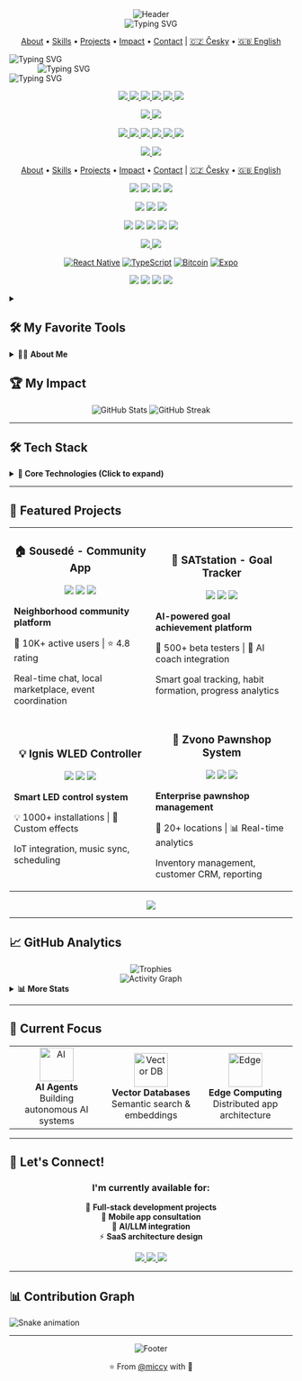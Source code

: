 <div align="center">
  <!-- Hero Banner -->
  <img src="https://capsule-render.vercel.app/api?type=waving&color=gradient&customColorList=0,2,2,5,30&height=300&section=header&text=miccy.dev&fontSize=85&animation=fadeIn&fontAlignY=38&desc=Full%20Stack%20Developer%20|%20Mobile%20Specialist%20|%20AI%20Enthusiast&descAlignY=55&descAlign=62" alt="Header" />
  
  <div align="center">
  <img src="https://readme-typing-svg.demolab.com?font=Fira+Code&size=45&pause=1000&color=F7931A&center=true&vCenter=true&width=600&lines=%3Cmiccy.dev%2F%3E" alt="Typing SVG" />
</div>

  <!-- Quick Links -->
  <p>
    <a href="#-about-me">About</a> •
    <a href="#-tech-stack">Skills</a> •
    <a href="#-featured-projects">Projects</a> •
    <a href="#-my-impact">Impact</a> •
    <a href="#-lets-connect">Contact</a> | 
    <a href="/docs/cs/README.md">🇨🇿 Česky</a> •
    <a href="/README.md">🇬🇧 English</a>
  </p>
  <!-- Language Selector -->

</div>

<div align="left">
  <!-- Opening tag -->
  <img src="https://readme-typing-svg.herokuapp.com?font=JetBrains+Mono&weight=800&size=28&duration=1000&repeat=false&color=002DFF&vCenter=true&width=600&height=28&lines=%3Cmiccy.dev%3E" alt="Typing SVG" />
  <!-- Content s odsazením vlevo -->
  <div style="margin-left: 50px;">
    <img src="https://readme-typing-svg.herokuapp.com?font=Fira+Code&weight=200&duration=1500&pause=1000&color=FFB11B&vCenter=true&multiline=true&width=600&height=150&lines=%F0%9F%9A%80+Full+Stack+Developer+%7C+10%2B+years+of+experience;%F0%9F%93%B1+React+Native+%7C+Expo+%7C+30%2B+apps+built;%F0%9F%9B%A1%EF%B8%8F+Privacy-First+%7C+Self-Hosted+%7C+Local-First;%F0%9F%A7%A0+AI%2FML+%7C+LLMs+%7C+MCP+%7C+RAG;%F0%9F%9F%A0+Bitcoin+Maxi+%7C+Orange+Pilled+%7C+SAT+Stacker" alt="Typing SVG" />
  </div>
  <!-- Closing tag -->
  <img src="https://readme-typing-svg.herokuapp.com?font=JetBrains+Mono&weight=800&size=28&duration=100&repeat=false&color=002DFF&vCenter=true&width=600&height=28&lines=%3C%2Fmiccy.dev%3E" alt="Typing SVG" />
</div>
<div align="center">

  <!-- Navigation -->
  <p>
    <a href="#-about-me">
      <img src="https://img.shields.io/badge/👋-About_Me-61DAFB?style=for-the-badge" />
    </a>
    <a href="#-tech-stack">
      <img src="https://img.shields.io/badge/🛠️-Tech_Stack-61DAFB?style=for-the-badge" />
    </a>
    <a href="#-projects">
      <img src="https://img.shields.io/badge/🚀-Projects-61DAFB?style=for-the-badge" />
    </a>
    <a href="#-open-source">
      <img src="https://img.shields.io/badge/🌟-Open_Source-61DAFB?style=for-the-badge" />
    </a>
    <a href="#-github-stats">
      <img src="https://img.shields.io/badge/📊-GitHub_Stats-61DAFB?style=for-the-badge" />
    </a>
    <a href="#-contact">
      <img src="https://img.shields.io/badge/📫-Contact-61DAFB?style=for-the-badge" />
    </a>
  </p>
  <p>
    <a href="/README.md">
      <img src="https://img.shields.io/badge/🇬🇧_English-active-success?style=for-the-badge" />
    </a>
    <a href="/README.cs.md">
      <img src="https://img.shields.io/badge/🇨🇿_Česky-available-blue?style=for-the-badge" />
    </a>
  </p>
</div>
<div align="center">

  <!-- Navigation with big badges -->
  <p>
    <a href="#-about-me">
      <img src="https://img.shields.io/badge/👋_About_Me-61DAFB?style=for-the-badge" />
    </a>
    <a href="#-tech-stack">
      <img src="https://img.shields.io/badge/🛠️_Tech_Stack-FF6B6B?style=for-the-badge" />
    </a>
    <a href="#-projects">
      <img src="https://img.shields.io/badge/🚀_Projects-00D26A?style=for-the-badge" />
    </a>
    <a href="#-open-source">
      <img src="https://img.shields.io/badge/🌟_Open_Source-F7931A?style=for-the-badge" />
    </a>
    <a href="#-github-stats">
      <img src="https://img.shields.io/badge/📊_GitHub_Stats-8B5CF6?style=for-the-badge" />
    </a>
    <a href="#-contact">
      <img src="https://img.shields.io/badge/📫_Contact-1DA1F2?style=for-the-badge" />
    </a>
  </p>

  <!-- Language Switch -->
  <p>
    <a href="/README.md">
      <img src="https://img.shields.io/badge/🇬🇧_English-active-success?style=for-the-badge" />
    </a>
    <a href="/README.cs.md">
      <img src="https://img.shields.io/badge/🇨🇿_Česky-available-blue?style=for-the-badge" />
    </a>
  </p>

</div>
<div align="center">
  <!-- Quick Links -->
  <p>
    <a href="#-about-me">About</a> •
    <a href="#-tech-stack">Skills</a> •
    <a href="#-featured-projects">Projects</a> •
    <a href="#-my-impact">Impact</a> •
    <a href="#-lets-connect">Contact</a> | 
    <a href="/docs/cs/README.md">🇨🇿 Česky</a> •
    <a href="/README.md">🇬🇧 English</a>
  </p>
</div>

<div align="center">
  
  <!-- Badges -->
  <p>
    <img src="https://img.shields.io/badge/Focus-React%20Native-61DAFB?style=for-the-badge&logo=react&logoColor=white" />
    <img src="https://img.shields.io/badge/Stack-TypeScript-3178C6?style=for-the-badge&logo=typescript&logoColor=white" />
    <img src="https://img.shields.io/badge/₿-Bitcoin%20Maxi-F7931A?style=for-the-badge&logo=bitcoin&logoColor=white" />
    <img src="https://img.shields.io/badge/Status-Open%20to%20Work-00D26A?style=for-the-badge&logo=statuspage&logoColor=white" />
  </p>

  <!-- Stats Badges -->
  <p>
    <img src="https://img.shields.io/github/followers/miccy?style=social" />
    <img src="https://img.shields.io/github/stars/miccy?style=social" />
    <img src="https://komarev.com/ghpvc/?username=miccy&color=blueviolet&style=flat-square" />
  </p>

  <!-- Navigation -->
  <p>
    <a href="#-about-me"><img src="https://img.shields.io/badge/About%20Me-002DFF?style=flat-square" /></a>
    <a href="#-tech-stack"><img src="https://img.shields.io/badge/Tech%20Stack-FF6B6B?style=flat-square" /></a>
    <a href="#-projects"><img src="https://img.shields.io/badge/Projects-00D26A?style=flat-square" /></a>
    <a href="#-open-source"><img src="https://img.shields.io/badge/Open%20Source-F7931A?style=flat-square" /></a>
    <a href="#-contact"><img src="https://img.shields.io/badge/Contact-8B5CF6?style=flat-square" /></a>
  </p>

  <!-- Language Switch -->
  <p>
    <a href="/README.md">
      <img src="https://img.shields.io/badge/🇬🇧_English-active-success?style=for-the-badge" />
    </a>
    <a href="/README.cs.md">
      <img src="https://img.shields.io/badge/🇨🇿_Česky-available-blue?style=for-the-badge" />
    </a>
  </p>

</div>

<div align="center">

  <!-- Core Badges -->
  [![React Native](https://img.shields.io/badge/-React%20Native-61DAFB?style=flat&logo=react&logoColor=black)](https://reactnative.dev)
  [![TypeScript](https://img.shields.io/badge/-TypeScript-3178C6?style=flat&logo=typescript&logoColor=white)](https://www.typescriptlang.org/)
  [![Bitcoin](https://img.shields.io/badge/-Bitcoin-F7931A?style=flat&logo=bitcoin&logoColor=white)](https://bitcoin.org)
  [![Expo](https://img.shields.io/badge/-Expo-000020?style=flat&logo=expo&logoColor=white)](https://expo.dev)


</div>

<!-- Repository specific badges -->
<p align="center">
  <img src="https://img.shields.io/github/stars/21-000-000/awesome-btc-cz?style=social" />
  <img src="https://img.shields.io/github/forks/21-000-000/awesome-btc-cz?style=social" />
  <img src="https://img.shields.io/github/issues/21-000-000/awesome-btc-cz" />
  <img src="https://img.shields.io/github/license/21-000-000/awesome-btc-cz" />
</p>

<details> 
  <summary><h2>🛠️ My Favorite Tools</h2></summary>
  <!-- Some badges are from https://github.com/Ileriayo/markdown-badges -->

  <h3>👨‍💻 Programming and Markup Languages</h3>

  <p>
      <a href="https://github.com/search?q=user%3Aishandutta2007+language%3Aassembly"><img alt="MIPS Assembly" src="https://custom-icon-badges.demolab.com/badge/Assembly-525252.svg?logo=asm-hex&logoColor=white"></a>
      <a href="https://github.com/search?q=user%3Aishandutta2007+language%3Abash"><img alt="Bash" src="https://img.shields.io/badge/Bash-121011.svg?logo=gnu-bash&logoColor=white"></a>
      <a href="https://github.com/search?q=user%3Aishandutta2007+language%3Ac"><img alt="C" src="https://custom-icon-badges.demolab.com/badge/C-03599C.svg?logo=c-in-hexagon&logoColor=white"></a>
      <a href="https://github.com/search?q=user%3Aishandutta2007+language%3Acpp"><img alt="C++" src="https://custom-icon-badges.demolab.com/badge/C++-9C033A.svg?logo=cpp2&logoColor=white"></a>
      <a href="https://github.com/search?q=user%3Aishandutta2007+language%3Acsharp"><img alt="C#" src="https://custom-icon-badges.demolab.com/badge/C%23-68217A.svg?logo=cs2&logoColor=white"></a>
      <a href="https://github.com/search?q=user%3Aishandutta2007+language%3Aceylon"><img alt="Ceylon" src="https://custom-icon-badges.demolab.com/badge/Ceylon-E39842.svg?logo=ceylon&logoColor=white"></a>
      <a href="https://github.com/search?q=user%3Aishandutta2007+language%3Acss"><img alt="CSS" src="https://img.shields.io/badge/CSS-1572B6.svg?logo=css3&logoColor=white"></a>
      <a href="https://github.com/search?q=user%3Aishandutta2007+language%3Ags"><img alt="Google Apps Script" src="https://custom-icon-badges.demolab.com/badge/Google%20Apps%20Script-02569B.svg?logo=gs&logoColor=white"></a>
      <a href="https://github.com/search?q=user%3Aishandutta2007+language%3Ahtml"><img alt="HTML" src="https://img.shields.io/badge/HTML-E34F26.svg?logo=html5&logoColor=white"></a>
      <a href="https://github.com/search?q=user%3Aishandutta2007+language%3Ajava"><img alt="Java" src="https://custom-icon-badges.demolab.com/badge/Java-007396.svg?logo=java&logoColor=white"></a>
      <a href="https://github.com/search?q=user%3Aishandutta2007+language%3Ajavascript"><img alt="JavaScript" src="https://img.shields.io/badge/JavaScript-F7DF1E.svg?logo=javascript&logoColor=black"></a>
      <a href="https://github.com/search?q=user%3Aishandutta2007+language%3Atex"><img alt="LaTeX" src="https://img.shields.io/badge/LaTeX-008080.svg?logo=LaTeX&logoColor=white"></a>
      <a href="https://github.com/search?q=user%3Aishandutta2007+language%3Amarkdown"><img alt="Markdown" src="https://img.shields.io/badge/Markdown-000000.svg?logo=markdown&logoColor=white"></a>
      <a href="https://github.com/search?q=user%3Aishandutta2007+language%3Ajavascript"><img alt="Node.js" src="https://img.shields.io/badge/Node.js-43853D.svg?logo=node.js&logoColor=white"></a>
      <a href="https://github.com/search?q=user%3Aishandutta2007+language%3Aphp"><img alt="PHP" src="https://img.shields.io/badge/PHP-777BB4.svg?logo=php&logoColor=white"></a>
      <a href="https://github.com/search?q=user%3Aishandutta2007+language%3Aprolog"><img alt="Prolog" src="https://custom-icon-badges.demolab.com/badge/Prolog-E61B23.svg?logo=swi-prolog&logoColor=white"></a>
      <a href="https://github.com/search?q=user%3Aishandutta2007+language%3Apython"><img alt="Python" src="https://img.shields.io/badge/Python-14354C.svg?logo=python&logoColor=white"></a>
      <a href="https://github.com/search?q=user%3Aishandutta2007+language%3Ar"><img alt="R" src="https://img.shields.io/badge/R-276DC3.svg?logo=r&logoColor=white"></a>
      <a href="https://github.com/search?q=user%3Aishandutta2007+language%3Arst"><img alt="Restructured Text" src="https://img.shields.io/badge/Restructured Text-3a4148.svg?logo=readthedocs&logoColor=white"></a>
      <a href="https://github.com/search?q=user%3Aishandutta2007+language%3Ascratch"><img alt="Scratch" src="https://img.shields.io/badge/Scratch-4D97FF.svg?logo=scratch&logoColor=white"></a>
      <a href="https://github.com/search?q=user%3Aishandutta2007+language%3Asql"><img alt="SQL" src="https://custom-icon-badges.demolab.com/badge/SQL-025E8C.svg?logo=database&logoColor=white"></a>
      <a href="https://github.com/search?q=user%3Aishandutta2007+language%3Asvg"><img alt="SVG+XML" src="https://img.shields.io/badge/SVG%2BXML-e0982c.svg?logo=svg&logoColor=white"></a>
      <a href="https://github.com/search?q=user%3Aishandutta2007+language%3AtypeScript"><img alt="TypeScript" src="https://img.shields.io/badge/TypeScript-007ACC.svg?logo=typescript&logoColor=white"></a>
  </p>

  <h3>🧰 Frameworks and Libraries</h3>

  <p>
      <a href="#"><img alt="Arduino" src="https://img.shields.io/badge/-Arduino-00979D?logo=Arduino&logoColor=white"></a>
      <a href="#"><img alt="BlissfulJS" src="https://custom-icon-badges.demolab.com/badge/Bliss.js-3dacc2.svg?logo=bliss&logoColor=white"></a>
      <a href="#"><img alt="Bootstrap" src="https://img.shields.io/badge/Bootstrap-7952B3.svg?logo=bootstrap&logoColor=white"></a>
      <a href="#"><img alt="Cordova" src="https://img.shields.io/badge/-Cordova-E8E8E8?logo=apache-cordova&logoColor=black"></a>
      <a href="#"><img alt="Discord.py" src="https://custom-icon-badges.demolab.com/badge/Discord.py-0d1620.svg?logo=dpy"></a>
      <a href="#"><img alt="Electron" src="https://img.shields.io/badge/Electron-20232e.svg?logo=electron&logoColor=white"></a>
      <a href="#"><img alt="Express.js" src="https://img.shields.io/badge/Express.js-404d59.svg?logo=express&logoColor=white"></a>
      <a href="#"><img alt="Flask" src="https://img.shields.io/badge/Flask-000000.svg?logo=flask&logoColor=white"></a>
      <a href="#"><img alt="GitHub Actions" src="https://img.shields.io/badge/GitHub%20Actions-2671E5.svg?logo=github%20actions&logoColor=white"></a>
      <a href"#"><img alt="Gunicorn" src="https://img.shields.io/badge/-Gunicorn-499848.svg?logo=gunicorn&logoColor=white"></a>
      <a href="#"><img alt="JUnit" src="https://custom-icon-badges.demolab.com/badge/JUnit-25A162.svg?logo=check-circle&logoColor=white"></a>
      <a href="#"><img alt="Material Design" src="https://img.shields.io/badge/Material%20Design-0081CB.svg?logo=material-design&logoColor=white"></a>
      <a href="#"><img alt="Nextcord" src="https://custom-icon-badges.demolab.com/badge/Nextcord-0d1620.svg?logo=nextcord"></a>
      <a href="#"><img alt="NumPy" src="https://img.shields.io/badge/Numpy-013243.svg?logo=numpy&logoColor=white"></a>
      <a href="#"><img alt="Pandas" src="https://img.shields.io/badge/Pandas-150458.svg?logo=pandas&logoColor=white"></a>
      <a href="#"><img alt="PHPUnit" src="https://custom-icon-badges.demolab.com/badge/PHPUnit-366488.svg?logo=test-tube&logoColor=white"></a>
      <a href="#"><img alt="Praw" src="https://custom-icon-badges.demolab.com/badge/Praw-ff3c0c.svg?logo=praw"></a>
      <a href="#"><img alt="Pytest" src="https://img.shields.io/badge/Pytest-0A9EDC.svg?logo=pytest&logoColor=white"></a>
      <a href="#"><img alt="React" src="https://img.shields.io/badge/React-20232a.svg?logo=react&logoColor=%2361DAFB"></a>
      <a href="#"><img alt="Slim" src="https://custom-icon-badges.demolab.com/badge/Slim-74a045.svg?logo=slim-php"></a>
      <a href="#"><img alt="Symfony" src="https://img.shields.io/badge/Symfony-111111.svg?logo=symfony&logoColor=white"></a>
      <a href="#"><img alt="SymPy" src="https://img.shields.io/badge/Sympy-3B5526.svg?logo=sympy&logoColor=white"></a>
      <a href="#"><img alt="TensorFlow" src="https://img.shields.io/badge/TensorFlow-FF6F00.svg?logo=TensorFlow&logoColor=white"></a>
      <a href="#"><img alt="Wordpress" src="https://img.shields.io/badge/Wordpress-21759B?logo=wordpress&logoColor=white"></a>
      <a href="#"><img alt="WPF (.Net)" src="https://img.shields.io/badge/WPF-5C2D91?logo=.net&logoColor=white"></a>
  </p>

  <h3>🗄️ Databases and Cloud Hosting</h3>

  <p>
      <a href="#"><img alt="GitHub Pages" src="https://img.shields.io/badge/GitHub%20Pages-327FC7.svg?logo=github&logoColor=white"></a>
      <a href="#"><img alt="Heroku" src="https://img.shields.io/badge/Heroku-430098.svg?logo=heroku&logoColor=white"></a>
      <a href="#"><img alt="MongoDB" src ="https://img.shields.io/badge/MongoDB-4ea94b.svg?logo=mongodb&logoColor=white"></a>
      <a href="#"><img alt="MySQL" src="https://img.shields.io/badge/MySQL-00f.svg?logo=mysql&logoColor=white"></a>
      <a href="#"><img alt="Notion" src="https://img.shields.io/badge/Notion-010101.svg?logo=notion&logoColor=white"></a>
      <a href="#"><img alt="Oracle" src ="https://img.shields.io/badge/Oracle-F00000.svg?logo=oracle&logoColor=white"></a>
      <a href="#"><img alt="PostgreSQL" src ="https://img.shields.io/badge/PostgreSQL-316192.svg?logo=postgresql&logoColor=white"></a>
      <a href="#"><img alt="Render" src="https://img.shields.io/badge/Render-00979D.svg?logo=render&logoColor=white"></a>
      <a href="#"><img alt="Repl.it" src="https://img.shields.io/badge/Repl.it-0D101E.svg?logo=Replit&logoColor=white"></a>
      <a href="#"><img alt="SQLite" src ="https://img.shields.io/badge/SQLite-07405e.svg?logo=sqlite&logoColor=white"></a>
      <a href="#"><img alt="Vercel" src="https://img.shields.io/badge/Vercel-000000.svg?logo=vercel&logoColor=white"></a>
  </p>

  <h3>💻 Software and Tools</h3>

  <p>
      <a href="#"><img alt="Adobe" src="https://img.shields.io/badge/Adobe-FF0000.svg?logo=adobe&logoColor=white"></a>
      <a href="#"><img alt="Android" src="https://img.shields.io/badge/Android-3DDC84?logo=android&logoColor=white"></a>
      <a href="#"><img alt="Android Studio" src="https://img.shields.io/badge/Android%20Studio-008678.svg?logo=android-studio&logoColor=white"></a>
      <a href="#"><img alt="Arch Linux" src="https://img.shields.io/badge/Arch%20Linux-1793D1.svg?logo=arch-linux&logoColor=white"></a>
      <a href="#"><img alt="Audacity" src="https://img.shields.io/badge/-Audacity-0000CC?logo=audacity&logoColor=white"></a>
      <a href="#"><img alt="Bitwarden" src="https://img.shields.io/badge/-Bitwarden-175DDC?logo=bitwarden&logoColor=white"></a>
      <a href="#"><img alt="Brave" src="https://img.shields.io/badge/-Brave-FB542B?logo=brave&logoColor=white"></a>
      <a href="#"><img alt="Construct 3" src="https://img.shields.io/badge/Construct%203-00b56a.svg?logo=construct-3&logoColor=white"></a>
      <a href="#"><img alt="Dark Reader" src="https://img.shields.io/badge/-Dark%20Reader-141E24?logo=dark-reader&logoColor=white"></a>
      <a href="#"><img alt="Dbeaver" src="https://custom-icon-badges.demolab.com/badge/-Dbeaver-372923?logo=dbeaver-mono&logoColor=white"></a>
      <a href="#"><img alt="Discord" src="https://img.shields.io/badge/-Discord-5865F2.svg?logo=discord&logoColor=white"></a>
      <a href="#"><img alt="Git" src="https://img.shields.io/badge/Git-F05033.svg?logo=git&logoColor=white"></a>
      <a href="#"><img alt="GitHub Desktop" src="https://img.shields.io/badge/GitHub%20Desktop-8034A9.svg?logo=github&logoColor=white"></a>
      <a href="#"><img alt="Google Sheets" src="https://img.shields.io/badge/Sheets-34A853.svg?logo=google%20sheets&logoColor=white"></a>
      <a href="#"><img alt="Inkscape" src="https://img.shields.io/badge/Inkscape-000000?logo=Inkscape&logoColor=white"></a>
      <a href="#"><img alt="Jupyter" src="https://img.shields.io/badge/Jupyter-F37626.svg?logo=Jupyter&logoColor=white"></a>
      <a href="#"><img alt="OBS Studio" src="https://img.shields.io/badge/-OBS-302E31?logo=obs-studio&logoColor=white"></a>
      <a href="#"><img alt="Photopea" src="https://img.shields.io/badge/Photopea-18A497?logo=photopea&logoColor=white"></a>
      <a href="#"><img alt="Postman" src="https://img.shields.io/badge/Postman-FF6C37?logo=postman&logoColor=white"></a>
      <a href="#"><img alt="SonarLint" src="https://img.shields.io/badge/-SonarLint-CB2029?logo=sonarlint&logoColor=white"></a>
      <a href="#"><img alt="Stack Overflow" src="https://img.shields.io/badge/-Stack%20Overflow-FE7A16?logo=stack-overflow&logoColor=white"></a>
      <a href="#"><img alt="Visual Studio Code" src="https://img.shields.io/badge/Visual%20Studio%20Code-0078d7.svg?logo=visual-studio-code&logoColor=white"></a>
  </p>
</details>

<details>
<summary>👨‍💻 <b>About Me</b></summary>
<br>
<table>
  <tr>
    <td valign="top" width="200">
      <b>📊 BY THE NUMBERS</b>
      <ul>
        <li>🚀 <b>Apps in Production:</b> 50+</li>
        <li>👥 <b>Happy Clients:</b> 100+</li>
        <li>💻 <b>Lines of Code:</b> 1M+</li>
        <li>☕ <b>Coffee Consumed:</b> ∞</li>
        <li>⭐ <b>App Store Rating:</b> 4.8/5</li>
      </ul>
    </td>
    <td valign="top">
      <p>
      I am an independent full-stack developer with fifteen years of experience. Previously, I specialized mainly in mobile application development, but currently I'm focusing more on backend, SaaS, while keeping up with web application innovations and exploring LLM integration. My goal is to create robust, user-friendly solutions that connect proven practices with emerging technologies.
      </p>
    </td>
  </tr>
</table>
</details>


## 🏆 My Impact

<div align="center">
  <img src="https://github-readme-stats.vercel.app/api?username=miccy&show_icons=true&theme=tokyonight&hide_border=true&include_all_commits=true&count_private=true" alt="GitHub Stats" />
  <img src="https://github-readme-streak-stats.herokuapp.com/?user=miccy&theme=tokyonight&hide_border=true" alt="GitHub Streak" />
</div>

---

## 🛠️ Tech Stack

<details>
<summary><b>🎯 Core Technologies (Click to expand)</b></summary>

### 📱 Mobile Development
![React Native](https://img.shields.io/badge/React_Native-20232A?style=for-the-badge&logo=react&logoColor=61DAFB)
![Expo](https://img.shields.io/badge/Expo-000020?style=for-the-badge&logo=expo&logoColor=white)
![Android](https://img.shields.io/badge/Android-3DDC84?style=for-the-badge&logo=android&logoColor=white)
![iOS](https://img.shields.io/badge/iOS-000000?style=for-the-badge&logo=ios&logoColor=white)

### 🌐 Frontend
![React](https://img.shields.io/badge/React-20232A?style=for-the-badge&logo=react&logoColor=61DAFB)
![Next.js](https://img.shields.io/badge/Next.js-000000?style=for-the-badge&logo=nextdotjs&logoColor=white)
![TypeScript](https://img.shields.io/badge/TypeScript-007ACC?style=for-the-badge&logo=typescript&logoColor=white)
![Tailwind CSS](https://img.shields.io/badge/Tailwind_CSS-38B2AC?style=for-the-badge&logo=tailwind-css&logoColor=white)

### ⚙️ Backend
![Node.js](https://img.shields.io/badge/Node.js-339933?style=for-the-badge&logo=nodedotjs&logoColor=white)
![Express.js](https://img.shields.io/badge/Express.js-000000?style=for-the-badge&logo=express&logoColor=white)
![NestJS](https://img.shields.io/badge/NestJS-E0234E?style=for-the-badge&logo=nestjs&logoColor=white)
![GraphQL](https://img.shields.io/badge/GraphQL-E434AA?style=for-the-badge&logo=graphql&logoColor=white)

### 🤖 AI/ML
![OpenAI](https://img.shields.io/badge/OpenAI-412991?style=for-the-badge&logo=openai&logoColor=white)
![LangChain](https://img.shields.io/badge/LangChain-000000?style=for-the-badge&logo=chainlink&logoColor=white)
![Pinecone](https://img.shields.io/badge/Pinecone-000000?style=for-the-badge&logo=pinecone&logoColor=white)

### 🗄️ Databases
![PostgreSQL](https://img.shields.io/badge/PostgreSQL-316192?style=for-the-badge&logo=postgresql&logoColor=white)
![MongoDB](https://img.shields.io/badge/MongoDB-4EA94B?style=for-the-badge&logo=mongodb&logoColor=white)
![Redis](https://img.shields.io/badge/Redis-DC382D?style=for-the-badge&logo=redis&logoColor=white)
![Supabase](https://img.shields.io/badge/Supabase-181818?style=for-the-badge&logo=supabase&logoColor=white)

### ☁️ Cloud & DevOps
![AWS](https://img.shields.io/badge/AWS-FF9900?style=for-the-badge&logo=amazonaws&logoColor=white)
![Google Cloud](https://img.shields.io/badge/Google_Cloud-4285F4?style=for-the-badge&logo=google-cloud&logoColor=white)
![Docker](https://img.shields.io/badge/Docker-2CA5E0?style=for-the-badge&logo=docker&logoColor=white)
![GitHub Actions](https://img.shields.io/badge/GitHub_Actions-2088FF?style=for-the-badge&logo=github-actions&logoColor=white)

</details>

---

## 🌟 Featured Projects

<div align="center">
  <table>
    <tr>
      <td width="50%">
        <h3 align="center">🏠 Sousedé - Community App</h3>
        <div align="center">
          <img src="https://img.shields.io/badge/React_Native-20232A?style=flat-square&logo=react&logoColor=61DAFB" />
          <img src="https://img.shields.io/badge/Expo-000020?style=flat-square&logo=expo&logoColor=white" />
          <img src="https://img.shields.io/badge/Supabase-181818?style=flat-square&logo=supabase&logoColor=white" />
        </div>
        <p><strong>Neighborhood community platform</strong></p>
        <p>📱 10K+ active users | ⭐ 4.8 rating</p>
        <p>Real-time chat, local marketplace, event coordination</p>
      </td>
      <td width="50%">
        <h3 align="center">🎯 SATstation - Goal Tracker</h3>
        <div align="center">
          <img src="https://img.shields.io/badge/Next.js-000000?style=flat-square&logo=nextdotjs&logoColor=white" />
          <img src="https://img.shields.io/badge/TypeScript-007ACC?style=flat-square&logo=typescript&logoColor=white" />
          <img src="https://img.shields.io/badge/OpenAI-412991?style=flat-square&logo=openai&logoColor=white" />
        </div>
        <p><strong>AI-powered goal achievement platform</strong></p>
        <p>🎯 500+ beta testers | 🤖 AI coach integration</p>
        <p>Smart goal tracking, habit formation, progress analytics</p>
      </td>
    </tr>
    <tr>
      <td width="50%">
        <h3 align="center">💡 Ignis WLED Controller</h3>
        <div align="center">
          <img src="https://img.shields.io/badge/React_Native-20232A?style=flat-square&logo=react&logoColor=61DAFB" />
          <img src="https://img.shields.io/badge/Arduino-00979D?style=flat-square&logo=arduino&logoColor=white" />
          <img src="https://img.shields.io/badge/WebSocket-000000?style=flat-square&logo=socket.io&logoColor=white" />
        </div>
        <p><strong>Smart LED control system</strong></p>
        <p>💡 1000+ installations | 🎨 Custom effects</p>
        <p>IoT integration, music sync, scheduling</p>
      </td>
      <td width="50%">
        <h3 align="center">🔔 Zvono Pawnshop System</h3>
        <div align="center">
          <img src="https://img.shields.io/badge/Node.js-339933?style=flat-square&logo=nodedotjs&logoColor=white" />
          <img src="https://img.shields.io/badge/PostgreSQL-316192?style=flat-square&logo=postgresql&logoColor=white" />
          <img src="https://img.shields.io/badge/React-20232A?style=flat-square&logo=react&logoColor=61DAFB" />
        </div>
        <p><strong>Enterprise pawnshop management</strong></p>
        <p>💼 20+ locations | 📊 Real-time analytics</p>
        <p>Inventory management, customer CRM, reporting</p>
      </td>
    </tr>
  </table>
</div>

<p align="center">
  <a href="/docs/en/PROJECTS.md">
    <img src="https://img.shields.io/badge/View_All_Projects-00D9FF?style=for-the-badge&logo=github&logoColor=white" />
  </a>
</p>

---

## 📈 GitHub Analytics

<div align="center">
  <img src="https://github-profile-trophy.vercel.app/?username=miccy&theme=tokyonight&no-frame=true&no-bg=false&column=7" alt="Trophies" />
</div>

<div align="center">
  <img src="https://github-readme-activity-graph.vercel.app/graph?username=miccy&theme=tokyo-night&hide_border=true&area=true" alt="Activity Graph" />
</div>

<details>
<summary><b>📊 More Stats</b></summary>
<div align="center">
  <img src="https://github-readme-stats.vercel.app/api/top-langs/?username=miccy&layout=compact&theme=tokyonight&hide_border=true" alt="Top Languages" />
  
  <img src="https://github-profile-summary-cards.vercel.app/api/cards/profile-details?username=miccy&theme=tokyonight" alt="Profile Details" />
</div>
</details>

---

## 🎯 Current Focus

<div align="center">
  <table>
    <tr>
      <td align="center" width="33%">
        <img src="https://img.icons8.com/color/96/000000/artificial-intelligence.png" width="60" height="60" alt="AI" />
        <br><strong>AI Agents</strong>
        <br>Building autonomous AI systems
      </td>
      <td align="center" width="33%">
        <img src="https://img.icons8.com/color/96/000000/vector.png" width="60" height="60" alt="Vector DB" />
        <br><strong>Vector Databases</strong>
        <br>Semantic search & embeddings
      </td>
      <td align="center" width="33%">
        <img src="https://img.icons8.com/color/96/000000/cloud.png" width="60" height="60" alt="Edge" />
        <br><strong>Edge Computing</strong>
        <br>Distributed app architecture
      </td>
    </tr>
  </table>
</div>

---

## 💼 Let's Connect!

<div align="center">
  <h3>I'm currently available for:</h3>
  
  🚀 **Full-stack development projects**  
  📱 **Mobile app consultation**  
  🤖 **AI/LLM integration**  
  ⚡ **SaaS architecture design**
  
  <p>
    <a href="mailto:your.email@example.com">
      <img src="https://img.shields.io/badge/Email_Me-D14836?style=for-the-badge&logo=gmail&logoColor=white" />
    </a>
    <a href="https://linkedin.com/in/your-profile">
      <img src="https://img.shields.io/badge/LinkedIn-0077B5?style=for-the-badge&logo=linkedin&logoColor=white" />
    </a>
    <a href="https://calendly.com/your-link">
      <img src="https://img.shields.io/badge/Schedule_a_Call-4285F4?style=for-the-badge&logo=google-calendar&logoColor=white" />
    </a>
  </p>
</div>

---

## 📊 Contribution Graph

![Snake animation](https://github.com/miccy/miccy/blob/output/github-contribution-grid-snake.svg)

---

<div align="center">
  <img src="https://capsule-render.vercel.app/api?type=waving&color=gradient&customColorList=0,2,2,5,30&height=100&section=footer" alt="Footer" />
  
  <p>⭐️ From <a href="https://github.com/miccy">@miccy</a> with 💙</p>
</div>

